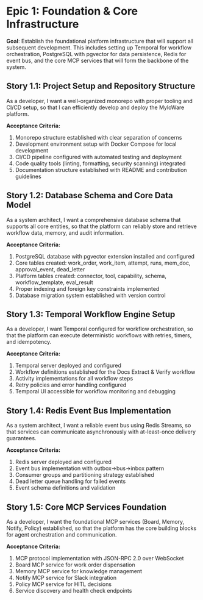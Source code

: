 # Epic 1: Foundation & Core Infrastructure

**Goal**: Establish the foundational platform infrastructure that will support all subsequent development. This includes setting up Temporal for workflow orchestration, PostgreSQL with pgvector for data persistence, Redis for event bus, and the core MCP services that will form the backbone of the system.

## Story 1.1: Project Setup and Repository Structure

As a developer,
I want a well-organized monorepo with proper tooling and CI/CD setup,
so that I can efficiently develop and deploy the MyloWare platform.

**Acceptance Criteria:**

1. Monorepo structure established with clear separation of concerns
2. Development environment setup with Docker Compose for local development
3. CI/CD pipeline configured with automated testing and deployment
4. Code quality tools (linting, formatting, security scanning) integrated
5. Documentation structure established with README and contribution guidelines

## Story 1.2: Database Schema and Core Data Model

As a system architect,
I want a comprehensive database schema that supports all core entities,
so that the platform can reliably store and retrieve workflow data, memory, and audit information.

**Acceptance Criteria:**

1. PostgreSQL database with pgvector extension installed and configured
2. Core tables created: work_order, work_item, attempt, runs, mem_doc, approval_event, dead_letter
3. Platform tables created: connector, tool, capability, schema, workflow_template, eval_result
4. Proper indexing and foreign key constraints implemented
5. Database migration system established with version control

## Story 1.3: Temporal Workflow Engine Setup

As a developer,
I want Temporal configured for workflow orchestration,
so that the platform can execute deterministic workflows with retries, timers, and idempotency.

**Acceptance Criteria:**

1. Temporal server deployed and configured
2. Workflow definitions established for the Docs Extract & Verify workflow
3. Activity implementations for all workflow steps
4. Retry policies and error handling configured
5. Temporal UI accessible for workflow monitoring and debugging

## Story 1.4: Redis Event Bus Implementation

As a system architect,
I want a reliable event bus using Redis Streams,
so that services can communicate asynchronously with at-least-once delivery guarantees.

**Acceptance Criteria:**

1. Redis server deployed and configured
2. Event bus implementation with outbox→bus→inbox pattern
3. Consumer groups and partitioning strategy established
4. Dead letter queue handling for failed events
5. Event schema definitions and validation

## Story 1.5: Core MCP Services Foundation

As a developer,
I want the foundational MCP services (Board, Memory, Notify, Policy) established,
so that the platform has the core building blocks for agent orchestration and communication.

**Acceptance Criteria:**

1. MCP protocol implementation with JSON-RPC 2.0 over WebSocket
2. Board MCP service for work order dispensation
3. Memory MCP service for knowledge management
4. Notify MCP service for Slack integration
5. Policy MCP service for HITL decisions
6. Service discovery and health check endpoints
